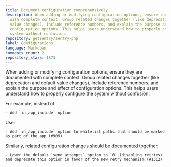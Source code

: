 ```yaml
---
title: Document configuration comprehensively
description: When adding or modifying configuration options, ensure they are documented
  with complete context. Group related changes together (like deprecation and default
  value changes), include reference numbers, and explain the purpose and effect of
  configuration options. This helps users understand how to properly configure the
  system without confusion.
repository: getsentry/sentry-php
label: Configurations
language: Markdown
comments_count: 2
repository_stars: 1873
---
```


When adding or modifying configuration options, ensure they are documented with complete context. Group related changes together (like deprecation and default value changes), include reference numbers, and explain the purpose and effect of configuration options. This helps users understand how to properly configure the system without confusion.

For example, instead of:
```
- Add `in_app_include` option
```

Use:
```
- Add `in_app_include` option to whitelist paths that should be marked as part of the app (#909)
```

Similarly, related configuration changes should be documented together:
```
- Lower the default `send_attempts` option to `0` (disabling retries) and deprecate this option in favor of the new retry mechanism (#1312)
```